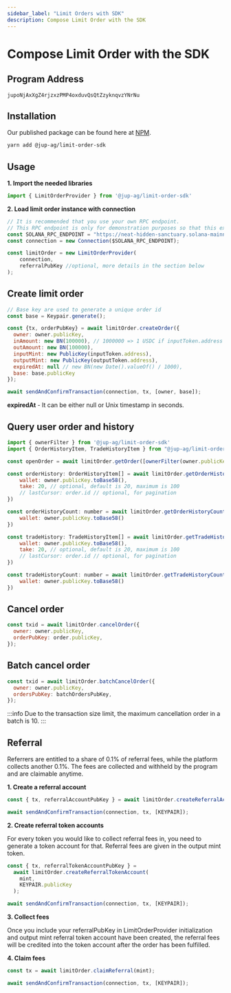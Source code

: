 ```yaml
---
sidebar_label: "Limit Orders with SDK"
description: Compose Limit Order with the SDK
---
```

# Compose Limit Order with the SDK

## Program Address

`jupoNjAxXgZ4rjzxzPMP4oxduvQsQtZzyknqvzYNrNu`

## Installation

Our published package can be found here at [NPM](https://www.npmjs.com/package/@jup-ag/limit-order-sdk).

```bash
yarn add @jup-ag/limit-order-sdk
```

## Usage

**1. Import the needed libraries**

```js
import { LimitOrderProvider } from '@jup-ag/limit-order-sdk'
```

**2.  Load limit order instance with connection**

```js
// It is recommended that you use your own RPC endpoint.
// This RPC endpoint is only for demonstration purposes so that this example will run.
const SOLANA_RPC_ENDPOINT = "https://neat-hidden-sanctuary.solana-mainnet.discover.quiknode.pro/2af5315d336f9ae920028bbb90a73b724dc1bbed/"
const connection = new Connection($SOLANA_RPC_ENDPOINT);

const limitOrder = new LimitOrderProvider(
    connection,
    referralPubKey //optional, more details in the section below
);
```

## Create limit order

```js
// Base key are used to generate a unique order id
const base = Keypair.generate();

const {tx, orderPubKey} = await limitOrder.createOrder({
  owner: owner.publicKey,
  inAmount: new BN(100000), // 1000000 => 1 USDC if inputToken.address is USDC mint
  outAmount: new BN(100000),
  inputMint: new PublicKey(inputToken.address),
  outputMint: new PublicKey(outputToken.address),
  expiredAt: null // new BN(new Date().valueOf() / 1000),
  base: base.publicKey
});

await sendAndConfirmTransaction(connection, tx, [owner, base]);
```

**expiredAt** - It can be either null or Unix timestamp in seconds.

## Query user order and history

```js
import { ownerFilter } from '@jup-ag/limit-order-sdk'
import { OrderHistoryItem, TradeHistoryItem } from "@jup-ag/limit-order-sdk";

const openOrder = await limitOrder.getOrder([ownerFilter(owner.publicKey)]);

const orderHistory: OrderHistoryItem[] = await limitOrder.getOrderHistory({
    wallet: owner.publicKey.toBase58(),
    take: 20, // optional, default is 20, maximum is 100
    // lastCursor: order.id // optional, for pagination
})

const orderHistoryCount: number = await limitOrder.getOrderHistoryCount({
    wallet: owner.publicKey.toBase58()
})

const tradeHistory: TradeHistoryItem[] = await limitOrder.getTradeHistory({
    wallet: owner.publicKey.toBase58(),
    take: 20, // optional, default is 20, maximum is 100
    // lastCursor: order.id // optional, for pagination
})

const tradeHistoryCount: number = await limitOrder.getTradeHistoryCount({
    wallet: owner.publicKey.toBase58()
})
```

## Cancel order

```js
const txid = await limitOrder.cancelOrder({
  owner: owner.publicKey,
  orderPubKey: order.publicKey,
});
```

## Batch cancel order

```js
const txid = await limitOrder.batchCancelOrder({
  owner: owner.publicKey,
  ordersPubKey: batchOrdersPubKey,
});
```

:::info
Due to the transaction size limit, the maximum cancellation order in a batch is 10.
:::

## Referral

Referrers are entitled to a share of 0.1% of referral fees, while the platform collects another 0.1%. The fees are collected and withheld by the program and are claimable anytime.

**1.  Create a referral account**

```js
const { tx, referralAccountPubKey } = await limitOrder.createReferralAccount();

await sendAndConfirmTransaction(connection, tx, [KEYPAIR]);
```

**2.  Create referral token accounts**

For every token you would like to collect referral fees in, you need to generate a token account for that. Referral fees are given in the output mint token.

```js
const { tx, referralTokenAccountPubKey } =
  await limitOrder.createReferralTokenAccount(
    mint,
    KEYPAIR.publicKey
  );

await sendAndConfirmTransaction(connection, tx, [KEYPAIR]);
```

**3.  Collect fees**

Once you include your referralPubKey in LimitOrderProvider initialization and output mint referral token account have been created, the referral fees will be credited into the token account after the order has been fulfilled.

**4.  Claim fees**

```js
const tx = await limitOrder.claimReferral(mint);

await sendAndConfirmTransaction(connection, tx, [KEYPAIR]);
```
